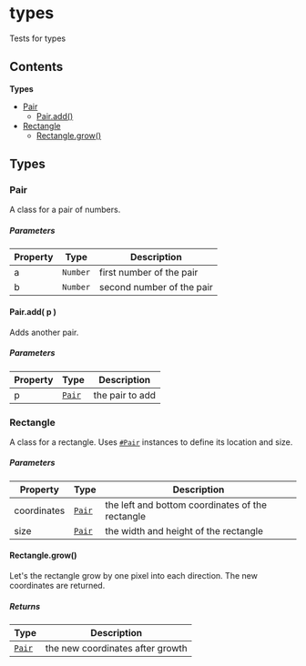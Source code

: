 
# <a id="types"></a>types

Tests for types

## Contents

**Types**

- [Pair](#Pair)
  - [Pair.add()](#Pair.add)
- [Rectangle](#Rectangle)
  - [Rectangle.grow()](#Rectangle.grow)

## Types

### <a id="Pair"></a>Pair

A class for a pair of numbers.

##### Parameters

| Property | Type | Description |
| -------- | ---- | ----------- |
| a | `Number` |  first number of the pair |
| b | `Number` |  second number of the pair |

#### <a id="Pair.add"></a>Pair.add( p )

Adds another pair.

##### Parameters

| Property | Type | Description |
| -------- | ---- | ----------- |
| p | [`Pair`](#Pair) |  the pair to add |

### <a id="Rectangle"></a>Rectangle

A class for a rectangle. Uses [`#Pair`](#Pair) instances to define its location and size.

##### Parameters

| Property | Type | Description |
| -------- | ---- | ----------- |
| coordinates | [`Pair`](#Pair) |  the left and bottom coordinates of the rectangle |
| size | [`Pair`](#Pair) |  the width and height of the rectangle |

#### <a id="Rectangle.grow"></a>Rectangle.grow()

Let's the rectangle grow by one pixel into each direction. The new coordinates are returned.

##### Returns

| Type | Description |
| ---- | ----------- |
| [`Pair`](#Pair) |  the new coordinates after growth |
